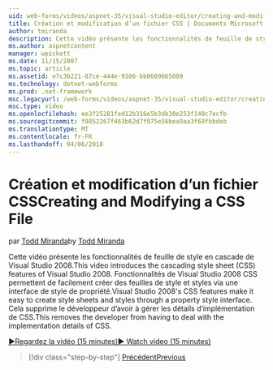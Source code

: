 ```yaml
---
uid: web-forms/videos/aspnet-35/visual-studio-editor/creating-and-modifying-a-css-file
title: Création et modification d’un fichier CSS | Documents Microsoft
author: tmiranda
description: Cette vidéo présente les fonctionnalités de feuille de style en cascade de Visual Studio 2008. Fonctionnalités de Visual Studio 2008 CSS facilitent la création de feuilles de style un...
ms.author: aspnetcontent
manager: wpickett
ms.date: 11/15/2007
ms.topic: article
ms.assetid: e7c3b221-87ce-444e-9106-bb0609665009
ms.technology: dotnet-webforms
ms.prod: .net-framework
msc.legacyurl: /web-forms/videos/aspnet-35/visual-studio-editor/creating-and-modifying-a-css-file
msc.type: video
ms.openlocfilehash: ee3f25281fed12b316e5b3db30e253f140c7ecfb
ms.sourcegitcommit: f8852267f463b62d7f975e56bea9aa3f68fbbdeb
ms.translationtype: MT
ms.contentlocale: fr-FR
ms.lasthandoff: 04/06/2018
---
```

<a name="creating-and-modifying-a-css-file"></a><span data-ttu-id="66c58-104">Création et modification d’un fichier CSS</span><span class="sxs-lookup"><span data-stu-id="66c58-104">Creating and Modifying a CSS File</span></span>
====================
<span data-ttu-id="66c58-105">par [Todd Miranda](https://github.com/tmiranda)</span><span class="sxs-lookup"><span data-stu-id="66c58-105">by [Todd Miranda](https://github.com/tmiranda)</span></span>

<span data-ttu-id="66c58-106">Cette vidéo présente les fonctionnalités de feuille de style en cascade de Visual Studio 2008.</span><span class="sxs-lookup"><span data-stu-id="66c58-106">This video introduces the cascading style sheet (CSS) features of Visual Studio 2008.</span></span> <span data-ttu-id="66c58-107">Fonctionnalités de Visual Studio 2008 CSS permettent de facilement créer des feuilles de style et styles via une interface de style de propriété.</span><span class="sxs-lookup"><span data-stu-id="66c58-107">Visual Studio 2008's CSS features make it easy to create style sheets and styles through a property style interface.</span></span> <span data-ttu-id="66c58-108">Cela supprime le développeur d’avoir à gérer les détails d’implémentation de CSS.</span><span class="sxs-lookup"><span data-stu-id="66c58-108">This removes the developer from having to deal with the implementation details of CSS.</span></span>

[<span data-ttu-id="66c58-109">&#9654;Regardez la vidéo (15 minutes)</span><span class="sxs-lookup"><span data-stu-id="66c58-109">&#9654; Watch video (15 minutes)</span></span>](https://channel9.msdn.com/Blogs/ASP-NET-Site-Videos/creating-and-modifying-a-css-file)

> [!div class="step-by-step"]
> [<span data-ttu-id="66c58-110">Précédent</span><span class="sxs-lookup"><span data-stu-id="66c58-110">Previous</span></span>](quick-tour-of-the-visual-studio-2008-integrated-development-environment.md)
